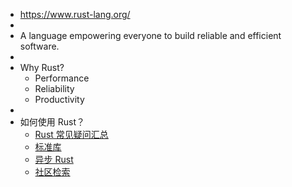 - https://www.rust-lang.org/
-
- A language empowering everyone to build reliable and efficient software.
-
- Why Rust?
	- Performance
	- Reliability
	- Productivity
-
- 如何使用 Rust？
	- [Rust 常见疑问汇总](https://rust-zh.github.io/faq/)
	- [标准库](https://doc.rust-lang.org/std/)
	- [异步 Rust](https://rust-lang.github.io/async-book/)
	- [社区检索](https://luoxu-web.vercel.app/#g=1264662201)